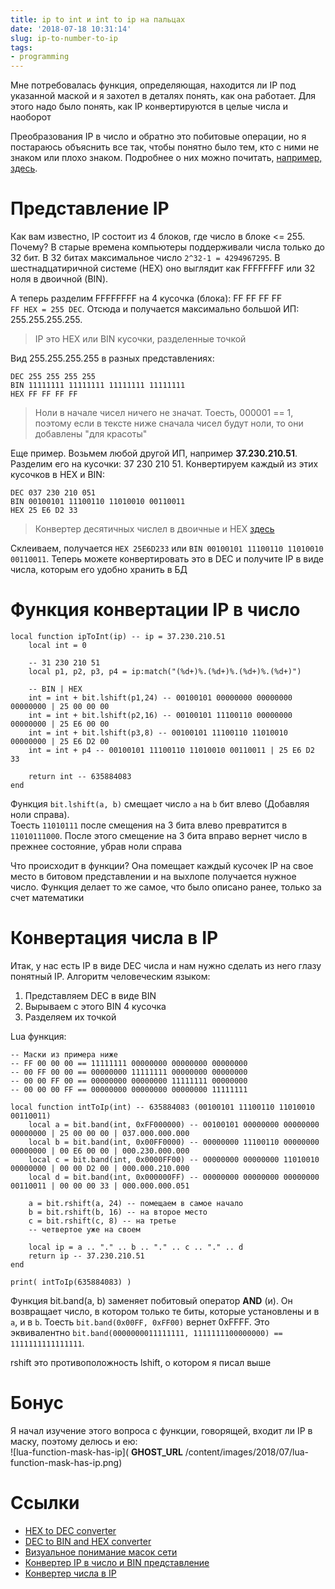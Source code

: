```yaml
---
title: ip to int и int to ip на пальцах
date: '2018-07-18 10:31:14'
slug: ip-to-number-to-ip
tags:
- programming
---
```


Мне потребовалась функция, определяющая, находится ли IP под указанной маской и я захотел в деталях понять, как она работает. Для этого надо было понять, как IP конвертируются в целые числа и наоборот

Преобразования IP в число и обратно это побитовые операции, но я постараюсь объяснить все так, чтобы понятно было тем, кто с ними не знаком или плохо знаком. Подробнее о них можно почитать, [например, здесь](http://php.net/manual/ru/language.operators.bitwise.php).

# Представление IP

Как вам известно, IP состоит из 4 блоков, где число в блоке \<= 255. Почему? В старые времена компьютеры поддерживали числа только до 32 бит. В 32 битах максимальное число `2^32-1 = 4294967295`. В шестнадцатиричной системе (HEX) оно выглядит как FFFFFFFF или 32 ноля в двоичной (BIN).

А теперь разделим FFFFFFFF на 4 кусочка (блока): FF FF FF FF  
`FF HEX = 255 DEC`. Отсюда и получается максимально большой ИП: 255.255.255.255.

> IP это HEX или BIN кусочки, разделенные точкой

Вид 255.255.255.255 в разных представлениях:

    DEC 255 255 255 255
    BIN 11111111 11111111 11111111 11111111
    HEX FF FF FF FF

> Ноли в начале чисел ничего не значат. Тоесть, 000001 == 1, поэтому если в тексте ниже сначала чисел будут ноли, то они добавлены "для красоты"

Еще пример. Возьмем любой другой ИП, например **37.230.210.51**. Разделим его на кусочки: 37 230 210 51. Конвертируем каждый из этих кусочков в HEX и BIN:

    DEC 037 230 210 051
    BIN 00100101 11100110 11010010 00110011
    HEX 25 E6 D2 33

> Конвертер десятичных числел в двоичные и HEX [здесь](https://www.rapidtables.com/convert/number/decimal-to-binary.html)

Склеиваем, получается `HEX 25E6D233` или `BIN 00100101 11100110 11010010 00110011`. Теперь можете конвертировать это в DEC и получите IP в виде числа, которым его удобно хранить в БД

# Функция конвертации IP в число

    local function ipToInt(ip) -- ip = 37.230.210.51
    	local int = 0
    
    	-- 31 230 210 51
    	local p1, p2, p3, p4 = ip:match("(%d+)%.(%d+)%.(%d+)%.(%d+)")
    
    	-- BIN | HEX
    	int = int + bit.lshift(p1,24) -- 00100101 00000000 00000000 00000000 | 25 00 00 00
    	int = int + bit.lshift(p2,16) -- 00100101 11100110 00000000 00000000 | 25 E6 00 00
    	int = int + bit.lshift(p3,8) -- 00100101 11100110 11010010 00000000 | 25 E6 D2 00
    	int = int + p4 -- 00100101 11100110 11010010 00110011 | 25 E6 D2 33
    
    	return int -- 635884083
    end

Функция `bit.lshift(a, b)` смещает число `a` на `b` бит влево (Добавляя ноли справа).  
Тоесть `11010111` после смещения на 3 бита влево превратится в `11010111000`. После этого смещение на 3 бита вправо вернет число в прежнее состояние, убрав ноли справа

Что происходит в функции? Она помещает каждый кусочек IP на свое место в битовом представлении и на выхлопе получается нужное число. Функция делает то же самое, что было описано ранее, только за счет математики

# Конвертация числа в IP

Итак, у нас есть IP в виде DEC числа и нам нужно сделать из него глазу понятный IP. Алгоритм человеческим языком:

1. Представляем DEC в виде BIN
2. Вырываем с этого BIN 4 кусочка
3. Разделяем их точкой

Lua функция:

    -- Маски из примера ниже
    -- FF 00 00 00 == 11111111 00000000 00000000 00000000
    -- 00 FF 00 00 == 00000000 11111111 00000000 00000000
    -- 00 00 FF 00 == 00000000 00000000 11111111 00000000
    -- 00 00 00 FF == 00000000 00000000 00000000 11111111
    
    local function intToIp(int) -- 635884083 (00100101 11100110 11010010 00110011)
    	local a = bit.band(int, 0xFF000000) -- 00100101 00000000 00000000 00000000 | 25 00 00 00 | 037.000.000.000
    	local b = bit.band(int, 0x00FF0000) -- 00000000 11100110 00000000 00000000 | 00 E6 00 00 | 000.230.000.000
    	local c = bit.band(int, 0x0000FF00) -- 00000000 00000000 11010010 00000000 | 00 00 D2 00 | 000.000.210.000
    	local d = bit.band(int, 0x000000FF) -- 00000000 00000000 00000000 00110011 | 00 00 00 33 | 000.000.000.051
    
    	a = bit.rshift(a, 24) -- помещаем в самое начало
    	b = bit.rshift(b, 16) -- на второе место
    	c = bit.rshift(c, 8) -- на третье
    	-- четвертое уже на своем
    
    	local ip = a .. "." .. b .. "." .. c .. "." .. d
    	return ip -- 37.230.210.51
    end
    
    print( intToIp(635884083) )

Функция bit.band(a, b) заменяет побитовый оператор **AND** (и). Он возвращает число, в котором только те биты, которые установлены и в `a`, и в `b`. Тоесть `bit.band(0x00FF, 0xFF00)` вернет 0xFFFF. Это эквивалентно `bit.band(0000000011111111, 1111111100000000) == 1111111111111111`.

rshift это противоположность lshift, о котором я писал выше

# Бонус

Я начал изучение этого вопроса с функции, говорящей, входит ли IP в маску, поэтому делюсь и ею:  
 ![lua-function-mask-has-ip]( __GHOST_URL__ /content/images/2018/07/lua-function-mask-has-ip.png)

# Ссылки

- [HEX to DEC converter](https://www.binaryhexconverter.com/hex-to-decimal-converter)
- [DEC to BIN and HEX converter](https://www.rapidtables.com/convert/number/decimal-to-binary.html)
- [Визуальное понимание масок сети](http://www.aboutmyip.com/AboutMyXApp/SubnetCalculator.jsp)
- [Конвертер IP в число и BIN представление](http://www.aboutmyip.com/AboutMyXApp/IP2Integer.jsp)
- [Конвертер числа в IP](https://ipduh.com/ip/fromint/)
<!--kg-card-end: markdown-->